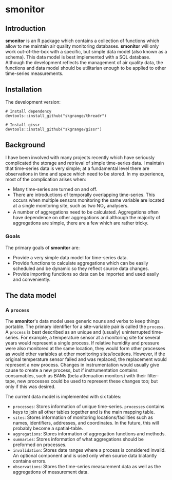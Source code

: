# **smonitor**

## Introduction

**smonitor** is an R package which contains a collection of functions which allow to me maintain air quality monitoring databases. **smonitor** will only work out-of-the-box with a specific, but simple data model (also known as a schema). This data model is best implemented with a SQL database. Although the development reflects the management of air quality data, the functions and data model should be utilitarian enough to be applied to other time-series measurements. 

## Installation

The development version: 
```
# Install dependency
devtools::install_github("skgrange/threadr")

# Install gissr
devtools::install_github("skgrange/gissr")
```

## Background

I have been involved with many projects recently which have seriously complicated the storage and retrieval of simple time-series data. I maintain that time-series data is very simple; at a fundamental level there are observations in time and space which need to be stored. In my experience, most of the complication arises when:

  - Many time-series are turned on and off. 
  - There are introductions of temporally overlapping time-series. This occurs when multiple sensors monitoring the same variable are located at a single monitoring site, such as two NO<sub>x</sub> analysers. 
  - A number of aggregations need to be calculated. Aggregations often have dependence on other aggregations and although the majority of aggregations are simple, there are a few which are rather tricky. 

### Goals

The primary goals of **smonitor** are: 

  - Provide a very simple data model for time-series data. 
  - Provide functions to calculate aggregations which can be easily scheduled and be dynamic so they reflect source data changes. 
  - Provide importing functions so data can be imported and used easily and conveniently.

## The data model

### A `process`

The **smonitor**'s data model uses generic nouns and verbs to keep things portable. The primary identifier for a site-variable pair is called the `process`. A `process` is best described as an unique and (usually) uninterrupted time-series. For example, a temperature sensor at a monitoring site for several years would represent a single process. If relative humidity and pressure were also monitored at the same location, they would form other processes as would other variables at other monitoring sites/locations. However, if the original temperature sensor failed and was replaced, the replacement would represent a new process. Changes in instrumentation would usually give cause to create a new process, but if instrumentation contains consumables, such as BAMs (beta attenuation monitors) with their filter-tape, new processes could be used to represent these changes too; but only if this was desired. 

The current data model is implemented with six tables: 

  - `processes`: Stores information of unique time-series. `processes` contains keys to join all other tables together and is the main mapping table. 
  - `sites`: Stores information of monitoring locations/facilities such as names, identifiers, addresses, and coordinates. In the future, this will probably become a spatial-table. 
  - `aggregations`: Stores information of aggregation functions and methods.
  - `summaries`: Stores information of what aggregations should be preformed on processes. 
  - `invalidation`: Stores date ranges where a process is considered invalid. An optional component and is used only when source data blatantly contains errors. 
  - `observations`: Stores the time-series measurement data as well as the aggregations of measurement data. 
